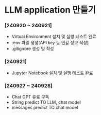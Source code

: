 # LLM application 만들기

### [240920 ~ 240921]
- Virtual Environment 설치 및 실행 테스트 완료
- .env 파일 생성(API key 등 민감 정보 작성)
- .gitignore 생성 및 작성

### [240921]
- Jupyter Notebook 설치 및 실행 테스트 완료

### [240927 ~ 240928]
- Chat GPT 유료 구독
- String predict TO LLM, chat model
- messages predict TO chat model
